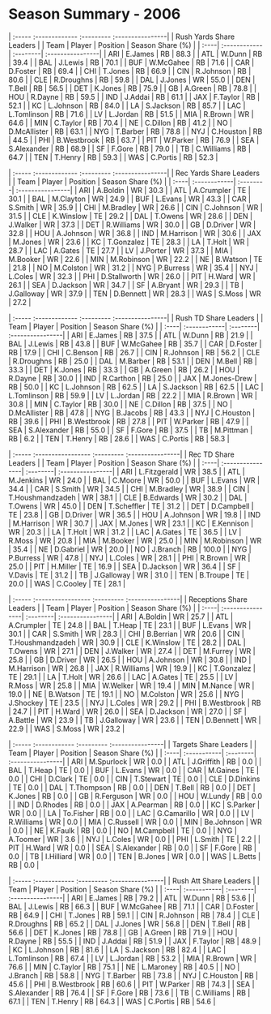# Season Summary - 2006

| :----- :------------- :--------- :----------------|
|              Rush Yards Share Leaders             |
| Team | Player       | Position | Season Share (%) |
| :----| :------------| :--------| :----------------|
| ARI  | E.James      | RB       | 88.3             |
| ATL  | W.Dunn       | RB       | 39.4             |
| BAL  | J.Lewis      | RB       | 70.1             |
| BUF  | W.McGahee    | RB       | 71.6             |
| CAR  | D.Foster     | RB       | 69.4             |
| CHI  | T.Jones      | RB       | 66.9             |
| CIN  | R.Johnson    | RB       | 80.6             |
| CLE  | R.Droughns   | RB       | 59.8             |
| DAL  | J.Jones      | WR       | 55.0             |
| DEN  | T.Bell       | RB       | 56.5             |
| DET  | K.Jones      | RB       | 75.9             |
| GB   | A.Green      | RB       | 78.8             |
| HOU  | R.Dayne      | RB       | 59.5             |
| IND  | J.Addai      | RB       | 61.1             |
| JAX  | F.Taylor     | RB       | 52.1             |
| KC   | L.Johnson    | RB       | 84.0             |
| LA   | S.Jackson    | RB       | 85.7             |
| LAC  | L.Tomlinson  | RB       | 71.6             |
| LV   | L.Jordan     | RB       | 51.5             |
| MIA  | R.Brown      | WR       | 64.6             |
| MIN  | C.Taylor     | RB       | 70.4             |
| NE   | C.Dillon     | RB       | 41.2             |
| NO   | D.McAllister | RB       | 63.1             |
| NYG  | T.Barber     | RB       | 78.8             |
| NYJ  | C.Houston    | RB       | 44.5             |
| PHI  | B.Westbrook  | RB       | 63.7             |
| PIT  | W.Parker     | RB       | 76.9             |
| SEA  | S.Alexander  | RB       | 68.9             |
| SF   | F.Gore       | RB       | 79.0             |
| TB   | C.Williams   | RB       | 64.7             |
| TEN  | T.Henry      | RB       | 59.3             |
| WAS  | C.Portis     | RB       | 52.3             |

| :----- :------------- :--------- :----------------|
|              Rec Yards Share Leaders              |
| Team | Player       | Position | Season Share (%) |
| :----| :------------| :--------| :----------------|
| ARI  | A.Boldin     | WR       | 30.3             |
| ATL  | A.Crumpler   | TE       | 30.1             |
| BAL  | M.Clayton    | WR       | 24.9             |
| BUF  | L.Evans      | WR       | 43.3             |
| CAR  | S.Smith      | WR       | 35.9             |
| CHI  | M.Bradley    | WR       | 26.6             |
| CIN  | C.Johnson    | WR       | 31.5             |
| CLE  | K.Winslow    | TE       | 29.2             |
| DAL  | T.Owens      | WR       | 28.6             |
| DEN  | J.Walker     | WR       | 37.3             |
| DET  | R.Williams   | WR       | 30.0             |
| GB   | D.Driver     | WR       | 32.8             |
| HOU  | A.Johnson    | WR       | 36.8             |
| IND  | M.Harrison   | WR       | 30.6             |
| JAX  | M.Jones      | WR       | 23.6             |
| KC   | T.Gonzalez   | TE       | 28.3             |
| LA   | T.Holt       | WR       | 28.7             |
| LAC  | A.Gates      | TE       | 27.7             |
| LV   | J.Porter     | WR       | 37.3             |
| MIA  | M.Booker     | WR       | 22.6             |
| MIN  | M.Robinson   | WR       | 22.2             |
| NE   | B.Watson     | TE       | 21.8             |
| NO   | M.Colston    | WR       | 31.2             |
| NYG  | P.Burress    | WR       | 35.4             |
| NYJ  | L.Coles      | WR       | 32.3             |
| PHI  | D.Stallworth | WR       | 26.0             |
| PIT  | H.Ward       | WR       | 26.1             |
| SEA  | D.Jackson    | WR       | 34.7             |
| SF   | A.Bryant     | WR       | 29.3             |
| TB   | J.Galloway   | WR       | 37.9             |
| TEN  | D.Bennett    | WR       | 28.3             |
| WAS  | S.Moss       | WR       | 27.2             |

| :----- :------------- :--------- :----------------|
|               Rush TD Share Leaders               |
| Team | Player       | Position | Season Share (%) |
| :----| :------------| :--------| :----------------|
| ARI  | E.James      | RB       | 37.5             |
| ATL  | W.Dunn       | RB       | 21.9             |
| BAL  | J.Lewis      | RB       | 43.8             |
| BUF  | W.McGahee    | RB       | 35.7             |
| CAR  | D.Foster     | RB       | 17.9             |
| CHI  | C.Benson     | RB       | 26.7             |
| CIN  | R.Johnson    | RB       | 56.2             |
| CLE  | R.Droughns   | RB       | 25.0             |
| DAL  | M.Barber     | RB       | 53.1             |
| DEN  | M.Bell       | RB       | 33.3             |
| DET  | K.Jones      | RB       | 33.3             |
| GB   | A.Green      | RB       | 26.2             |
| HOU  | R.Dayne      | RB       | 30.0             |
| IND  | R.Carthon    | RB       | 25.0             |
| JAX  | M.Jones-Drew | RB       | 50.0             |
| KC   | L.Johnson    | RB       | 62.5             |
| LA   | S.Jackson    | RB       | 62.5             |
| LAC  | L.Tomlinson  | RB       | 59.9             |
| LV   | L.Jordan     | RB       | 22.2             |
| MIA  | R.Brown      | WR       | 30.8             |
| MIN  | C.Taylor     | RB       | 30.0             |
| NE   | C.Dillon     | RB       | 37.5             |
| NO   | D.McAllister | RB       | 47.8             |
| NYG  | B.Jacobs     | RB       | 43.3             |
| NYJ  | C.Houston    | RB       | 39.6             |
| PHI  | B.Westbrook  | RB       | 27.8             |
| PIT  | W.Parker     | RB       | 47.9             |
| SEA  | S.Alexander  | RB       | 55.0             |
| SF   | F.Gore       | RB       | 37.5             |
| TB   | M.Pittman    | RB       | 6.2              |
| TEN  | T.Henry      | RB       | 28.6             |
| WAS  | C.Portis     | RB       | 58.3             |

| :----- :----------------- :--------- :----------------|
|                  Rec TD Share Leaders                 |
| Team | Player           | Position | Season Share (%) |
| :----| :----------------| :--------| :----------------|
| ARI  | L.Fitzgerald     | WR       | 38.5             |
| ATL  | M.Jenkins        | WR       | 24.0             |
| BAL  | C.Moore          | WR       | 50.0             |
| BUF  | L.Evans          | WR       | 34.4             |
| CAR  | S.Smith          | WR       | 34.5             |
| CHI  | M.Bradley        | WR       | 38.9             |
| CIN  | T.Houshmandzadeh | WR       | 38.1             |
| CLE  | B.Edwards        | WR       | 30.2             |
| DAL  | T.Owens          | WR       | 45.0             |
| DEN  | T.Scheffler      | TE       | 31.2             |
| DET  | D.Campbell       | TE       | 23.8             |
| GB   | D.Driver         | WR       | 36.5             |
| HOU  | A.Johnson        | WR       | 19.8             |
| IND  | M.Harrison       | WR       | 30.7             |
| JAX  | M.Jones          | WR       | 23.1             |
| KC   | E.Kennison       | WR       | 20.3             |
| LA   | T.Holt           | WR       | 31.2             |
| LAC  | A.Gates          | TE       | 36.5             |
| LV   | R.Moss           | WR       | 20.8             |
| MIA  | M.Booker         | WR       | 25.0             |
| MIN  | M.Robinson       | WR       | 35.4             |
| NE   | D.Gabriel        | WR       | 20.0             |
| NO   | J.Branch         | RB       | 100.0            |
| NYG  | P.Burress        | WR       | 47.8             |
| NYJ  | L.Coles          | WR       | 28.1             |
| PHI  | R.Brown          | WR       | 25.0             |
| PIT  | H.Miller         | TE       | 16.9             |
| SEA  | D.Jackson        | WR       | 36.4             |
| SF   | V.Davis          | TE       | 31.2             |
| TB   | J.Galloway       | WR       | 31.0             |
| TEN  | B.Troupe         | TE       | 20.0             |
| WAS  | C.Cooley         | TE       | 28.1             |

| :----- :----------------- :--------- :----------------|
|                Receptions Share Leaders               |
| Team | Player           | Position | Season Share (%) |
| :----| :----------------| :--------| :----------------|
| ARI  | A.Boldin         | WR       | 25.7             |
| ATL  | A.Crumpler       | TE       | 24.8             |
| BAL  | T.Heap           | TE       | 23.1             |
| BUF  | L.Evans          | WR       | 30.1             |
| CAR  | S.Smith          | WR       | 28.3             |
| CHI  | B.Berrian        | WR       | 20.6             |
| CIN  | T.Houshmandzadeh | WR       | 30.9             |
| CLE  | K.Winslow        | TE       | 28.2             |
| DAL  | T.Owens          | WR       | 27.1             |
| DEN  | J.Walker         | WR       | 27.4             |
| DET  | M.Furrey         | WR       | 25.8             |
| GB   | D.Driver         | WR       | 26.5             |
| HOU  | A.Johnson        | WR       | 30.8             |
| IND  | M.Harrison       | WR       | 26.8             |
| JAX  | R.Williams       | WR       | 19.9             |
| KC   | T.Gonzalez       | TE       | 29.1             |
| LA   | T.Holt           | WR       | 26.6             |
| LAC  | A.Gates          | TE       | 25.5             |
| LV   | R.Moss           | WR       | 25.8             |
| MIA  | W.Welker         | WR       | 19.4             |
| MIN  | M.Nance          | WR       | 19.0             |
| NE   | B.Watson         | TE       | 19.1             |
| NO   | M.Colston        | WR       | 25.6             |
| NYG  | J.Shockey        | TE       | 23.5             |
| NYJ  | L.Coles          | WR       | 29.2             |
| PHI  | B.Westbrook      | RB       | 24.7             |
| PIT  | H.Ward           | WR       | 26.0             |
| SEA  | D.Jackson        | WR       | 27.0             |
| SF   | A.Battle         | WR       | 23.9             |
| TB   | J.Galloway       | WR       | 23.6             |
| TEN  | D.Bennett        | WR       | 22.9             |
| WAS  | S.Moss           | WR       | 23.2             |

| :----- :------------ :--------- :----------------|
|              Targets Share Leaders               |
| Team | Player      | Position | Season Share (%) |
| :----| :-----------| :--------| :----------------|
| ARI  | M.Spurlock  | WR       | 0.0              |
| ATL  | J.Griffith  | RB       | 0.0              |
| BAL  | T.Heap      | TE       | 0.0              |
| BUF  | L.Evans     | WR       | 0.0              |
| CAR  | M.Gaines    | TE       | 0.0              |
| CHI  | D.Clark     | TE       | 0.0              |
| CIN  | T.Stewart   | TE       | 0.0              |
| CLE  | D.Dinkins   | TE       | 0.0              |
| DAL  | T.Thompson  | RB       | 0.0              |
| DEN  | T.Bell      | RB       | 0.0              |
| DET  | K.Jones     | RB       | 0.0              |
| GB   | R.Ferguson  | WR       | 0.0              |
| HOU  | W.Lundy     | RB       | 0.0              |
| IND  | D.Rhodes    | RB       | 0.0              |
| JAX  | A.Pearman   | RB       | 0.0              |
| KC   | S.Parker    | WR       | 0.0              |
| LA   | To.Fisher   | RB       | 0.0              |
| LAC  | G.Camarillo | WR       | 0.0              |
| LV   | R.Williams  | WR       | 0.0              |
| MIA  | C.Russell   | WR       | 0.0              |
| MIN  | Be.Johnson  | WR       | 0.0              |
| NE   | K.Faulk     | RB       | 0.0              |
| NO   | M.Campbell  | TE       | 0.0              |
| NYG  | A.Toomer    | WR       | 3.6              |
| NYJ  | L.Coles     | WR       | 0.0              |
| PHI  | L.Smith     | TE       | 2.2              |
| PIT  | H.Ward      | WR       | 0.0              |
| SEA  | S.Alexander | RB       | 0.0              |
| SF   | F.Gore      | RB       | 0.0              |
| TB   | I.Hilliard  | WR       | 0.0              |
| TEN  | B.Jones     | WR       | 0.0              |
| WAS  | L.Betts     | RB       | 0.0              |

| :----- :------------ :--------- :----------------|
|              Rush Att Share Leaders              |
| Team | Player      | Position | Season Share (%) |
| :----| :-----------| :--------| :----------------|
| ARI  | E.James     | RB       | 79.2             |
| ATL  | W.Dunn      | RB       | 53.6             |
| BAL  | J.Lewis     | RB       | 66.3             |
| BUF  | W.McGahee   | RB       | 71.1             |
| CAR  | D.Foster    | RB       | 64.9             |
| CHI  | T.Jones     | RB       | 59.1             |
| CIN  | R.Johnson   | RB       | 78.4             |
| CLE  | R.Droughns  | RB       | 65.2             |
| DAL  | J.Jones     | WR       | 56.8             |
| DEN  | T.Bell      | RB       | 56.6             |
| DET  | K.Jones     | RB       | 78.8             |
| GB   | A.Green     | RB       | 71.9             |
| HOU  | R.Dayne     | RB       | 55.5             |
| IND  | J.Addai     | RB       | 51.9             |
| JAX  | F.Taylor    | RB       | 48.9             |
| KC   | L.Johnson   | RB       | 81.6             |
| LA   | S.Jackson   | RB       | 82.4             |
| LAC  | L.Tomlinson | RB       | 67.4             |
| LV   | L.Jordan    | RB       | 53.2             |
| MIA  | R.Brown     | WR       | 76.6             |
| MIN  | C.Taylor    | RB       | 75.1             |
| NE   | L.Maroney   | RB       | 40.5             |
| NO   | J.Branch    | RB       | 58.8             |
| NYG  | T.Barber    | RB       | 73.8             |
| NYJ  | C.Houston   | RB       | 45.6             |
| PHI  | B.Westbrook | RB       | 60.6             |
| PIT  | W.Parker    | RB       | 74.3             |
| SEA  | S.Alexander | RB       | 76.4             |
| SF   | F.Gore      | RB       | 73.6             |
| TB   | C.Williams  | RB       | 67.1             |
| TEN  | T.Henry     | RB       | 64.3             |
| WAS  | C.Portis    | RB       | 54.6             |

